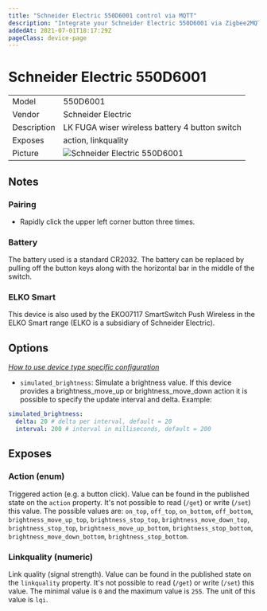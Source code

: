 ```yaml
---
title: "Schneider Electric 550D6001 control via MQTT"
description: "Integrate your Schneider Electric 550D6001 via Zigbee2MQTT with whatever smart home infrastructure you are using without the vendors bridge or gateway."
addedAt: 2021-07-01T18:17:29Z
pageClass: device-page
---
```


<!-- !!!! -->
<!-- ATTENTION: This file is auto-generated through docgen! -->
<!-- You can only edit the "Notes"-Section between the two comment lines "Notes BEGIN" and "Notes END". -->
<!-- Do not use h1 or h2 heading within "## Notes"-Section. -->
<!-- !!!! -->

# Schneider Electric 550D6001

|     |     |
|-----|-----|
| Model | 550D6001  |
| Vendor  | Schneider Electric  |
| Description | LK FUGA wiser wireless battery 4 button switch |
| Exposes | action, linkquality |
| Picture | ![Schneider Electric 550D6001](https://www.zigbee2mqtt.io/images/devices/550D6001.jpg) |


<!-- Notes BEGIN: You can edit here. Add "## Notes" headline if not already present. -->
## Notes
### Pairing
* Rapidly click the upper left corner button three times.

### Battery
The battery used is a standard CR2032. The battery can be replaced by pulling
off the button keys along with the horizontal bar in the middle of the switch.

### ELKO Smart
This device is also used by the EKO07117 SmartSwitch Push Wireless in the ELKO Smart range (ELKO is a subsidiary of Schneider Electric). 
<!-- Notes END: Do not edit below this line -->


## Options
*[How to use device type specific configuration](../guide/configuration/devices-groups.md#specific-device-options)*

* `simulated_brightness`: Simulate a brightness value. If this device provides a brightness_move_up or brightness_move_down action it is possible to specify the update interval and delta. Example:
```yaml
simulated_brightness:
  delta: 20 # delta per interval, default = 20
  interval: 200 # interval in milliseconds, default = 200
```


## Exposes

### Action (enum)
Triggered action (e.g. a button click).
Value can be found in the published state on the `action` property.
It's not possible to read (`/get`) or write (`/set`) this value.
The possible values are: `on_top`, `off_top`, `on_bottom`, `off_bottom`, `brightness_move_up_top`, `brightness_stop_top`, `brightness_move_down_top`, `brightness_stop_top`, `brightness_move_up_bottom`, `brightness_stop_bottom`, `brightness_move_down_bottom`, `brightness_stop_bottom`.

### Linkquality (numeric)
Link quality (signal strength).
Value can be found in the published state on the `linkquality` property.
It's not possible to read (`/get`) or write (`/set`) this value.
The minimal value is `0` and the maximum value is `255`.
The unit of this value is `lqi`.

